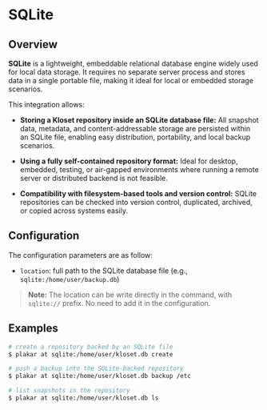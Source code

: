# SQLite

## Overview

**SQLite** is a lightweight, embeddable relational database engine widely used for local data storage. It requires no separate server process and stores data in a single portable file, making it ideal for local or embedded storage scenarios.

This integration allows:

* **Storing a Kloset repository inside an SQLite database file:**
  All snapshot data, metadata, and content-addressable storage are persisted within an SQLite file, enabling easy distribution, portability, and local backup scenarios.

* **Using a fully self-contained repository format:**
  Ideal for desktop, embedded, testing, or air-gapped environments where running a remote server or distributed backend is not feasible.

* **Compatibility with filesystem-based tools and version control:**
  SQLite repositories can be checked into version control, duplicated, archived, or copied across systems easily.

## Configuration

The configuration parameters are as follow:

- `location`: full path to the SQLite database file (e.g., `sqlite:/home/user/backup.db`)

> **Note:** The location can be write directly in the command, with `sqlite://` prefix. No need to add it in the configuration.

## Examples

```sh
# create a repository backed by an SQLite file
$ plakar at sqlite:/home/user/kloset.db create

# push a backup into the SQLite-backed repository
$ plakar at sqlite:/home/user/kloset.db backup /etc

# list snapshots in the repository
$ plakar at sqlite:/home/user/kloset.db ls
```
